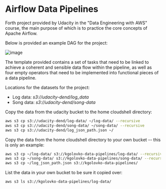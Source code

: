 # Airflow Data Pipelines

Forth project provided by Udacity in the "Data Engineering with AWS" course, the main purpose of which is to practice the core concepts of Apache Airflow. 

Below is provided an example DAG for the project: 

![image](https://github.com/user-attachments/assets/e23fa74e-2a41-43df-9e30-eb29f55193e3)

 The template provided contains a set of tasks that need to be linked to achieve a coherent and sensible data flow within the pipeline, as well as four empty operators that need to be implemented into functional pieces of a data pipeline. 

 Locations for the datasets for the project:

- Log data: *s3://udacity-dend/log_data*
- Song data: *s3://udacity-dend/song-data*

Copy the data from the udacity bucket to the home cloudshell directory:

```bash
aws s3 cp s3://udacity-dend/log-data/ ~/log-data/ --recursive
aws s3 cp s3://udacity-dend/song-data/ ~/song-data/ --recursive
aws s3 cp s3://udacity-dend/log_json_path.json ~/
```
Copy the data from the home cloudshell directory to your own bucket -- this is only an example:

```bash
aws s3 cp ~/log-data/ s3://kgolovko-data-pipelines/log-data/ --recursive
aws s3 cp ~/song-data/ s3://kgolovko-data-pipelines/song-data/ --recursive
aws s3 cp ~/log_json_path.json s3://kgolovko-data-pipelines/
```
List the data in your own bucket to be sure it copied over:

```bash
aws s3 ls s3://kgolovko-data-pipelines/log-data/
```
